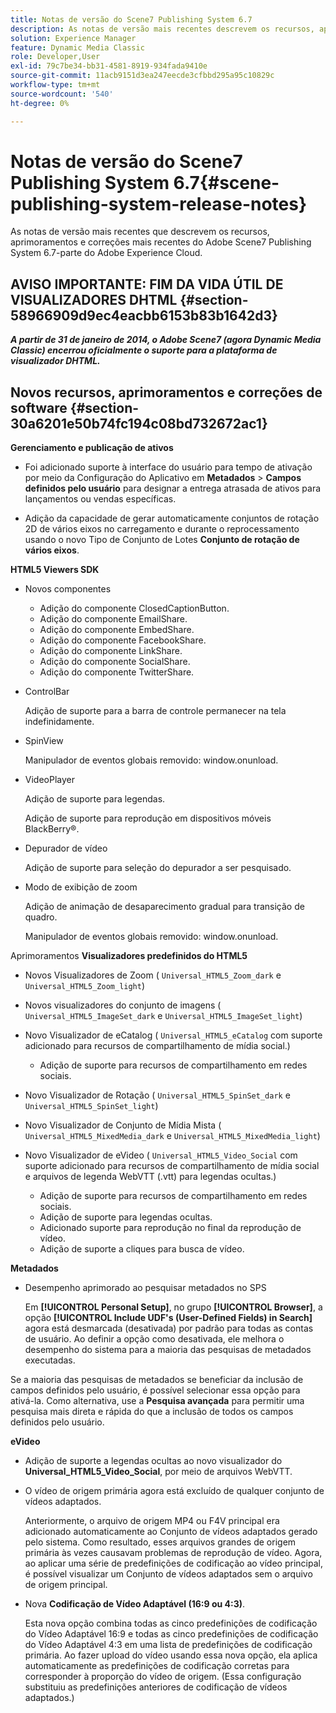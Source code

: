 ```yaml
---
title: Notas de versão do Scene7 Publishing System 6.7
description: As notas de versão mais recentes descrevem os recursos, aprimoramentos e correções mais recentes do Adobe Scene7 Publishing System 6.7, parte da solução Adobe Experience Manager na Adobe Experience Cloud.
solution: Experience Manager
feature: Dynamic Media Classic
role: Developer,User
exl-id: 79c7be34-bb31-4581-8919-934fada9410e
source-git-commit: 11acb9151d3ea247eecde3cfbbd295a95c10829c
workflow-type: tm+mt
source-wordcount: '540'
ht-degree: 0%

---
```


# Notas de versão do Scene7 Publishing System 6.7{#scene-publishing-system-release-notes}

As notas de versão mais recentes que descrevem os recursos, aprimoramentos e correções mais recentes do Adobe Scene7 Publishing System 6.7-parte do Adobe Experience Cloud.

## AVISO IMPORTANTE: FIM DA VIDA ÚTIL DE VISUALIZADORES DHTML {#section-58966909d9ec4eacbb6153b83b1642d3}

***A partir de 31 de janeiro de 2014, o Adobe Scene7 (agora Dynamic Media Classic) encerrou oficialmente o suporte para a plataforma de visualizador DHTML.***

## Novos recursos, aprimoramentos e correções de software {#section-30a6201e50b74fc194c08bd732672ac1}

**Gerenciamento e publicação de ativos**

* Foi adicionado suporte à interface do usuário para tempo de ativação por meio da Configuração do Aplicativo em **Metadados** > **Campos definidos pelo usuário** para designar a entrega atrasada de ativos para lançamentos ou vendas específicas.

<!--   [More information](http://help.adobe.com/en_US/scene7/using/WS08F62297-36A5-4c35-9D4E-5BE38C41D39C.html). -->

* Adição da capacidade de gerar automaticamente conjuntos de rotação 2D de vários eixos no carregamento e durante o reprocessamento usando o novo Tipo de Conjunto de Lotes **Conjunto de rotação de vários eixos**.

<!--   [More information](http://help.adobe.com/en_US/scene7/using/WSf6ef983f54a76485-20cc30b112624e7b244-7fff.html). -->

**HTML5 Viewers SDK**

<!-- The *Adobe Scene7 HTML5 Viewers SDK* is available as part of the SDK download from Adobe Developer Connection.

[More information](http://help.adobe.com/en_US/scene7/using/WSd4272150f67705c11b002eec12fcba4dee6-8000.html). -->

* Novos componentes

   * Adição do componente ClosedCaptionButton.
   * Adição do componente EmailShare.
   * Adição do componente EmbedShare.
   * Adição do componente FacebookShare.
   * Adição do componente LinkShare.
   * Adição do componente SocialShare.
   * Adição do componente TwitterShare.

* ControlBar

  Adição de suporte para a barra de controle permanecer na tela indefinidamente.

* SpinView

  Manipulador de eventos globais removido: window.onunload.

* VideoPlayer

  Adição de suporte para legendas.

  Adição de suporte para reprodução em dispositivos móveis BlackBerry®.

* Depurador de vídeo

  Adição de suporte para seleção do depurador a ser pesquisado.

* Modo de exibição de zoom

  Adição de animação de desaparecimento gradual para transição de quadro.

  Manipulador de eventos globais removido: window.onunload.

Aprimoramentos
**Visualizadores predefinidos do HTML5**

* Novos Visualizadores de Zoom ( `Universal_HTML5_Zoom_dark` e `Universal_HTML5_Zoom_light`)
* Novos visualizadores do conjunto de imagens ( `Universal_HTML5_ImageSet_dark` e `Universal_HTML5_ImageSet_light`)
* Novo Visualizador de eCatalog ( `Universal_HTML5_eCatalog` com suporte adicionado para recursos de compartilhamento de mídia social.)

   * Adição de suporte para recursos de compartilhamento em redes sociais.

* Novo Visualizador de Rotação ( `Universal_HTML5_SpinSet_dark` e `Universal_HTML5_SpinSet_light`)

* Novo Visualizador de Conjunto de Mídia Mista ( `Universal_HTML5_MixedMedia_dark` e `Universal_HTML5_MixedMedia_light`)
* Novo Visualizador de eVideo ( `Universal_HTML5_Video_Social` com suporte adicionado para recursos de compartilhamento de mídia social e arquivos de legenda WebVTT (.vtt) para legendas ocultas.)

   * Adição de suporte para recursos de compartilhamento em redes sociais.
   * Adição de suporte para legendas ocultas.
   * Adicionado suporte para reprodução no final da reprodução de vídeo.
   * Adição de suporte a cliques para busca de vídeo.

<!-- [Viewer preset compatibility matrix](http://help.adobe.com/en_US/scene7/using/WS6E593DEA-7D81-4cd6-84B0-85E8BB274176.html).

[Adding captions to eVideo](http://help.adobe.com/en_US/scene7/using/WS98ca2e6790647c06-6f6f53e137b959f094-8000.html). -->
**Metadados**

* Desempenho aprimorado ao pesquisar metadados no SPS

  Em **[!UICONTROL Personal Setup]**, no grupo **[!UICONTROL Browser]**, a opção **[!UICONTROL Include UDF's (User-Defined Fields) in Search]** agora está desmarcada (desativada) por padrão para todas as contas de usuário. Ao definir a opção como desativada, ele melhora o desempenho do sistema para a maioria das pesquisas de metadados executadas.

<!--   [Personal Setup](http://help.adobe.com/en_US/scene7/using/WSCAAE9C8A-F172-43a8-B134-6163E7C80218.html). -->

Se a maioria das pesquisas de metadados se beneficiar da inclusão de campos definidos pelo usuário, é possível selecionar essa opção para ativá-la. Como alternativa, use a **Pesquisa avançada** para permitir uma pesquisa mais direta e rápida do que a inclusão de todos os campos definidos pelo usuário.

<!--   [Advanced search](http://help.adobe.com/en_US/scene7/using/WS259993e42159a215-1c6a66df1265272619e-7ff5.html). -->

**eVideo**

* Adição de suporte a legendas ocultas ao novo visualizador do **Universal_HTML5_Video_Social**, por meio de arquivos WebVTT.

<!--   [Adding captions to eVideo](http://help.stage.adobe.com/en_US/scene7/using/WS98ca2e6790647c06-6f6f53e137b959f094-8000.html). -->

* O vídeo de origem primária agora está excluído de qualquer conjunto de vídeos adaptados.

  Anteriormente, o arquivo de origem MP4 ou F4V principal era adicionado automaticamente ao Conjunto de vídeos adaptados gerado pelo sistema. Como resultado, esses arquivos grandes de origem primária às vezes causavam problemas de reprodução de vídeo. Agora, ao aplicar uma série de predefinições de codificação ao vídeo principal, é possível visualizar um Conjunto de vídeos adaptados sem o arquivo de origem principal.

* Nova **Codificação de Vídeo Adaptável (16:9 ou 4:3)**.

  Esta nova opção combina todas as cinco predefinições de codificação do Vídeo Adaptável 16:9 e todas as cinco predefinições de codificação do Vídeo Adaptável 4:3 em uma lista de predefinições de codificação primária. Ao fazer upload do vídeo usando essa nova opção, ela aplica automaticamente as predefinições de codificação corretas para corresponder à proporção do vídeo de origem. (Essa configuração substituiu as predefinições anteriores de codificação de vídeos adaptados.)

<!--   [More information](http://help.stage.adobe.com/en_US/scene7/using/WSE86ACF2B-BD50-4c48-A1D7-9CD4405B62D0.html). -->
